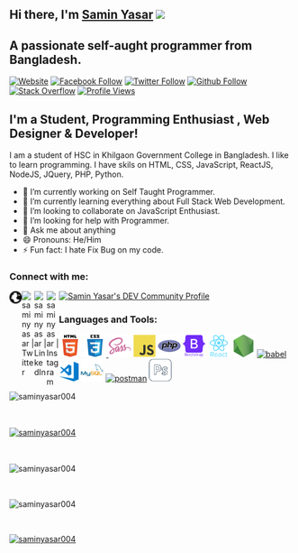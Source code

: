 ## Hi there, I'm [Samin Yasar][website] <img src="https://media.giphy.com/media/hvRJCLFzcasrR4ia7z/giphy.gif" width="25px">
## A passionate self-aught programmer from Bangladesh.

[![Website](https://img.shields.io/website?label=saminyasar%20🚀&name=hello&style=flat&url=https://saminyasar.netlify.app/)](https://saminyasar.netlify.app/)
[![Facebook Follow](https://img.shields.io/badge/Facebook-Follow-blue)](https://www.facebook.com/saminyasar004/)
[![Twitter Follow](https://img.shields.io/twitter/follow/SaminYa01891649?label=saminyasar004&style=social)](https://twitter.com/SaminYa01891649/)
[![Github Follow](https://img.shields.io/github/followers/saminyasar004?label=saminyasar004&style=social)](https://github.com/saminyasar004/)
[![Stack Overflow](https://img.shields.io/badge/Stack%20Overflow-Questions-blue)](https://stackoverflow.com/users/14735945/samin-yasar)
[![Profile Views](https://komarev.com/ghpvc/?username=saminyasar004&label=Profile%20views&color=brightgreen&style=flat)](https://github.com/saminyasar004/)

## I'm a Student, Programming Enthusiast , Web Designer & Developer!
I am a student of HSC in Khilgaon Government College in Bangladesh. I like to learn programming. I have skils on HTML, CSS, JavaScript, ReactJS, NodeJS, JQuery, PHP, Python.

- 🔭 I’m currently working on Self Taught Programmer.
- 🌱 I’m currently learning everything about Full Stack Web Development.
- 👯 I’m looking to collaborate on JavaScript Enthusiast.
- 🤔 I’m looking for help with Programmer.
- 💬 Ask me about anything
- 😄 Pronouns: He/Him
- ⚡ Fun fact: I hate Fix Bug on my code.

### Connect with me:

[<img align="left" alt="saminyasar |  portfolio" width="22px" src="https://raw.githubusercontent.com/iconic/open-iconic/master/svg/globe.svg" />][website]
[<img align="left" alt="saminyasar | Twitter" width="22px" src="https://cdn.jsdelivr.net/npm/simple-icons@v3/icons/twitter.svg" />][twitter]
[<img align="left" alt="saminyasar | LinkedIn" width="22px" src="https://cdn.jsdelivr.net/npm/simple-icons@v3/icons/facebook.svg" />][facebook]
[<img align="left" alt="saminyasar | Instagram" width="22px" src="https://cdn.jsdelivr.net/npm/simple-icons@v3/icons/instagram.svg" />][instagram]
<a href="https://dev.to/saminyasar004">
  <img src="https://d2fltix0v2e0sb.cloudfront.net/dev-badge.svg" alt="Samin Yasar's DEV Community Profile" height="30" width="30">
</a>
<br />

### Languages and Tools:
<p align="left">
  <a href="https://www.w3.org/html/" target="_blank"> <img src="https://raw.githubusercontent.com/devicons/devicon/master/icons/html5/html5-original-wordmark.svg" alt="html5"     width="40" height="40"/></a>
  <a href="https://www.w3schools.com/css/" target="_blank"> <img src="https://raw.githubusercontent.com/devicons/devicon/master/icons/css3/css3-original-wordmark.svg"             alt="css3" width="40" height="40"/> </a>
  <a href="https://sass-lang.com" target="_blank"> <img src="https://raw.githubusercontent.com/devicons/devicon/master/icons/sass/sass-original.svg" alt="sass" width="40" height="40"/></a>
  <a href="https://developer.mozilla.org/en-US/docs/Web/JavaScript" target="_blank"> <img    src="https://raw.githubusercontent.com/devicons/devicon/master/icons/javascript/javascript-original.svg" alt="javascript" width="40" height="40"/></a>
  <a href="https://www.php.net" target="_blank"> <img src="https://raw.githubusercontent.com/devicons/devicon/master/icons/php/php-original.svg" alt="php" width="40" height="40"/></a>
  <a href="https://getbootstrap.com" target="_blank"> <img src="https://raw.githubusercontent.com/devicons/devicon/master/icons/bootstrap/bootstrap-plain-wordmark.svg"           alt="bootstrap" width="40" height="40"/></a>
  <a href="https://reactjs.org/" target="_blank"> <img src="https://raw.githubusercontent.com/devicons/devicon/master/icons/react/react-original-wordmark.svg" alt="react" width="40" height="40"/></a>
  <a href="https://nodejs.org/en/" target="_blank"><img alt="Node.js" width="40" height="40" src="https://raw.githubusercontent.com/github/explore/80688e429a7d4ef2fca1e82350fe8e3517d3494d/topics/nodejs/nodejs.png" /></a>
    <a href="https://babeljs.io/" target="_blank"> <img src="https://www.vectorlogo.zone/logos/babeljs/babeljs-icon.svg" alt="babel" width="40" height="40"/></a>
  <a href="https://code.visualstudio.com/" target="_blank"><img alt="Visual Studio Code" width="35" height="35" src="https://raw.githubusercontent.com/github/explore/80688e429a7d4ef2fca1e82350fe8e3517d3494d/topics/visual-studio-code/visual-studio-code.png" /></a>
  <a href="https://www.mysql.com/" target="_blank"> <img src="https://raw.githubusercontent.com/devicons/devicon/master/icons/mysql/mysql-original-wordmark.svg" alt="mysql" width="40" height="40"/></a>
  <a href="https://postman.com" target="_blank"> <img src="https://www.vectorlogo.zone/logos/getpostman/getpostman-icon.svg" alt="postman" width="40" height="40"/></a>  
  <a href="https://www.photoshop.com/en" target="_blank"> <img src="https://raw.githubusercontent.com/devicons/devicon/master/icons/photoshop/photoshop-line.svg" alt="photoshop" width="40" height="40"/></a>
</p>

<p><img align="center" src="https://github-readme-stats.vercel.app/api/top-langs/?username=saminyasar004&layout=compact&theme=tokyonight" alt="saminyasar004" /></p>
<br />
<p><a href="https://saminyasar.netlify.app/" target="_blank"><img align="center" src="https://github-readme-stats-anuraghazra1.vercel.app/api/pin/?username=saminyasar004&repo=saminyasar&theme=tokyonight" alt="saminyasar004" /></a></p>
<br />
<p><img align="center" src="https://github-readme-stats.vercel.app/api?username=saminyasar004&show_icons=true&theme=tokyonight" alt="saminyasar004" /></p>
<br />
<p><img align="center" src="https://github-readme-streak-stats.herokuapp.com/?user=saminyasar004&theme=tokyonight" alt="saminyasar004" /></p>
<br />
<p align="left"> <a href="https://github.com/ryo-ma/github-profile-trophy"><img src="https://github-profile-trophy.vercel.app/?username=saminyasar004&theme=tokyonight" alt="saminyasar004" /></a></p>
<br />

[website]: https://saminyasar.netlify.app/
[twitter]: https://twitter.com/SaminYa01891649/
[instagram]: https://www.instagram.com/saminyasar04/
[facebook]: https://www.facebook.com/saminyasar004/
